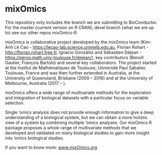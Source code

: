 # mixOmics


This repository only includes the branch we are submitting to BioConductor. For the master (current version on R CRAN), devel branch (what we are up to) see our other repos mixOmics-R.


mixOmics is collaborative project developed by the mixOmics team (Kim-Anh Lê Cao - https://lecao-lab.science.unimelb.edu.au, Florian Rohart - http://florian.rohart.free.fr, Ignacio González and Sébastien Déjean - https://perso.math.univ-toulouse.fr/dejean/), key contributors (Benoît Gautier, François Bartolo) and several key collaborators. The project started at the Institut de Mathématiques de Toulouse, Université Paul Sabatier, Toulouse, France and was then further extended in Australia, at the University of Queensland, Brisbane (2009 – 2016) and at the University of Melbourne, Australia (2017 – ).


mixOmics offers a wide range of multivariate methods for the exploration and integration of biological datasets with a particular focus on variable selection.

Single ‘omics analysis does not provide enough information to give a deep understanding of a biological system, but we can obtain a more holistic view of a system by combining multiple ‘omics analyses. Our mixOmics R package proposes a whole range of multivariate methods that we developed and validated on many biological studies to gain more insight into ‘omics biological studies.

If you want to know more: www.mixOmics.org



